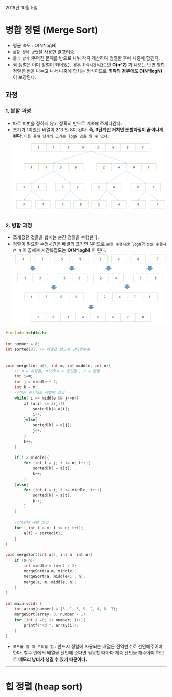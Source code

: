 
  2019년 10월 5일

  # 병합 정렬 (Merge Sort)

  -	평균 속도 : O(N*logN)
  - `분할 정복 방법`을 사용한 알고리즘
  - `풀이 방식` :주어진 문제를 반으로 나눠 각자 계산하여 정렬한 후에 나중에 합친다.
  - 퀵 정렬은 이미 정렬이 되어있는 경우 `최악시간복잡도`인 **O(n^2)** 가 나오는 반면 병합 정렬은 반을 나누고 나서 나중에 합치는 형식이므로 **최악의 경우에도 O(N*logN)** 이 보장된다.

## 과정

### 1. 분할 과정
- 따로 피벗을 정하지 않고 정확히 반으로 계속해 쪼개나간다.
- 크기가 1이었던 배열이 2^3 인 8이 된다. **즉, 3단계만 거치면 분할과정이 끝이나게 된다.**
`이를 통해 단계의 크기는 logN 임을 알 수 있다.`
![split](./img/merge_sort1.png)


### 2. 병합 과정
- 쪼개졌던 것들을 합치는 순간 정렬을 수행한다.
- 정렬이 필요한 수행시간은 배열의 크기인 N이므로 `분할 수행시간 logN`과 `정렬 수행시간 N` 이 곱해져 시간복잡도는 **O(N*logN)** 이 된다.
![merge](./img/merge_sort2.png)


```C++
#include <stdio.h>

int number = 8;
int sorted[8]; // 배열은 반드시 전역변수로


void merge(int a[], int m, int middle, int n){
	// m = 시작점, middle = 중간점 , n = 끝점
	int i=m;
	int j = middle + 1;
	int k = m;
	//작은 순서대로 배열에 삽입
	while( i <= middle && j<=n){
		if (a[i] <= a[j]){
			sorted[k]= a[i];
			i++;
		}else{
			sorted[k] = a[j];
			j++;
		}
		k++;
	}

	if(i > middle){
		for (int t = j; t <= n; t++){
			sorted[k] = a[t];
			k++;
		}
	}else{
		for (int t = i; t <= middle; t++){
			sorted[k] = a[t];
			k++;
		}
	}

	//정렬된 배열 삽입
	for ( int t = m; t <= n; t++){
		a[t] = sorted[t];
	}
}

void mergeSort(int a[], int m, int n){
	if (m<n){
		int middle = (m+n) / 2;
		mergeSort(a,m, middle);
		mergeSort(a, middle+1 , n);
		merge(a, m, middle, n);
	}
}

int main(void) {
	int array[number] = {3, 1, 5, 9, 2, 4, 8, 7};
	mergeSort(array, 0, number - 1);
	for (int i =0; i< number; i++){
		printf("%d ", array[i]);
	}
}
```
- `코드를 짤 때 주의할 점` : 반드시 정렬에 사용되는 배열은 전역변수로 선언해주어야 한다. 함수 안에서 배열을 선언해 준다면 필요할 때마다 계속 선언을 해주어야 하므로 **메모리 낭비가 생길 수 있기 때문이다.**

---

# 힙 정렬 (heap sort)
